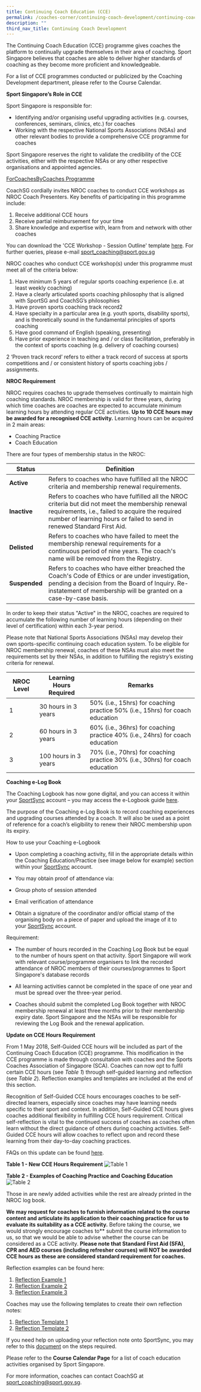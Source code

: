 ```yaml
---
title: Continuing Coach Education (CCE)
permalink: /coaches-corner/continuing-coach-development/continuing-coach-education-cce/
description: ""
third_nav_title: Continuing Coach Development
---
```

The Continuing Coach Education (CCE) programme gives coaches the platform to continually upgrade themselves in their area of coaching. Sport Singapore believes that coaches are able to deliver higher standards of coaching as they become more proficient and knowledgeable.

For a list of CCE programmes conducted or publicized by the Coaching Development department, please refer to the Course Calendar.

**Sport Singapore’s Role in CCE**

Sport Singapore is responsible for: 

* Identifying and/or organising useful upgrading activities (e.g. courses, conferences, seminars, clinics, etc.) for coaches
* Working with the respective National Sports Associations (NSAs) and other relevant bodies to provide a comprehensive CCE programme for coaches
    
Sport Singapore reserves the right to validate the credibility of the CCE activities, either with the respective NSAs or any other respective organisations and appointed agencies.

[ForCoachesByCoaches Programme](/files/Support/Coaches'%20Corner/Continuing%20Coach%20Development/Continuing%20Coach%20Education/ForCoachesByCoaches_Programme.pdf)

CoachSG cordially invites NROC coaches to conduct CCE workshops as NROC Coach Presenters. Key benefits of participating in this programme include:

1.  Receive additional CCE hours
2.  Receive partial reimbursement for your time
3.  Share knowledge and expertise with, learn from and network with other coaches

You can download the 'CCE Workshop - Session Outline' template [here](/files/Support/Coaches'%20Corner/Continuing%20Coach%20Development/Continuing%20Coach%20Education/CCE_Workshops_Session_Outline.pdf). For further queries, please e-mail [sport_coaching@sport.gov.sg](mailto:sport_coaching@sport.gov.sg)

NROC coaches who conduct CCE workshop(s) under this programme must meet all of the criteria below:

1. Have minimum 5 years of regular sports coaching experience (i.e. at least weekly coaching)
2. Have a clearly articulated sports coaching philosophy that is aligned with SportSG and CoachSG’s philosophies
3. Have proven sports coaching track record2
4. Have specialty in a particular area (e.g. youth sports, disability sports), and is theoretically sound in the fundamental principles of sports coaching
5. Have good command of English (speaking, presenting)
6. Have prior experience in teaching and / or class facilitation, preferably in the context of sports coaching (e.g. delivery of coaching courses)

2 ‘Proven track record’ refers to either a track record of success at sports competitions and / or consistent history of sports coaching jobs / assignments.

**NROC Requirement**

NROC requires coaches to upgrade themselves continually to maintain high coaching standards. NROC membership is valid for three years, during which time coaches are coaches are expected to accumulate minimum learning hours by attending regular CCE activities. **Up to 10 CCE hours may be awarded for a recognised CCE activity.** Learning hours can be acquired in 2 main areas: 

* Coaching Practice 
* Coach Education
    
There are four types of membership status in the NROC:

| Status | Definition |
| -------- | -------- | 
| **Active**     | Refers to coaches who have fulfilled all the NROC criteria and membership renewal requirements.| 
| **Inactive**     | Refers to coaches who have fulfilled all the NROC criteria but did not meet the membership renewal requirements, i.e., failed to acquire the required number of learning hours or failed to send in renewed Standard First Aid.| 
| **Delisted**     | Refers to coaches who have failed to meet the membership renewal requirements for a continuous period of nine years. The coach's name will be removed from the Registry.| 
| **Suspended** | Refers to coaches who have either breached the Coach's Code of Ethics or are under investigation, pending a decision from the Board of Inquiry. Re-instatement of membership will be granted on a case-by-case basis.|

In order to keep their status "Active" in the NROC, coaches are required to accumulate the following number of learning hours (depending on their level of certification) within each 3-year period.

Please note that National Sports Associations (NSAs) may develop their own sports-specific continuing coach education system. To be eligible for NROC membership renewal, coaches of these NSAs must also meet the requirements set by their NSAs, in addition to fulfilling the registry’s existing criteria for renewal.

| NROC Level |  Learning Hours Required | Remarks |
| -------- | -------- | -------- |
| 1     |  30 hours in 3 years  | 50% (i.e., 15hrs) for coaching practice 50% (i.e., 15hrs) for coach education   |
| 2     |  60 hours in 3 years  | 60% (i.e., 36hrs) for coaching practice 40% (i.e., 24hrs) for coach education |
| 3     |  100 hours in 3 years  | 70% (i.e., 70hrs) for coaching practice 30% (i.e., 30hrs) for coach education |

**Coaching e-Log Book**

The Coaching Logbook has now gone digital, and you can access it within your [SportSync](http://www.sportsync.sg/) account – you may access the e-Logbook guide [here](/files/Support/Coaches'%20Corner/Continuing%20Coach%20Development/Continuing%20Coach%20Education/How_to_update_e-logbook%20on_SportSync.pdf).

The purpose of the Coaching e-Log Book is to record coaching experiences and upgrading courses attended by a coach. It will also be used as a point of reference for a coach’s eligibility to renew their NROC membership upon its expiry.

How to use your Coaching e-Logbook

*   Upon completing a coaching activity, fill in the appropriate details within the Coaching Education/Practice (see image below for example) section within your [SportSync](http://www.sportsync.sg/) account.

* You may obtain proof of attendance via:  
* Group photo of session attended
* Email verification of attendance
* Obtain a signature of the coordinator and/or official stamp of the organising body on a piece of paper and upload the image of it to your [SportSync](http://www.sportsync.sg/) account.

Requirement:

* The number of hours recorded in the Coaching Log Book but be equal to the number of hours spent on that activity. Sport Singapore will work with relevant course/programme organisers to link the recorded attendance of NROC members of their courses/programmes to Sport Singapore's database records
    
* All learning activities cannot be completed in the space of one year and must be spread over the three-year period.
* Coaches should submit the completed Log Book together with NROC membership renewal at least three months prior to their membership expiry date. Sport Singapore and the NSAs will be responsible for reviewing the Log Book and the renewal application.

**Update on CCE Hours Requirement**

From 1 May 2018, Self-Guided CCE hours will be included as part of the Continuing Coach Education (CCE) programme. This modification in the CCE programme is made through consultation with coaches and the Sports Coaches Association of Singapore (SCA). Coaches can now opt to fulfil certain CCE hours (see _Table 1_) through self-guided learning and reflection (see _Table 2_). Reflection examples and templates are included at the end of this section.

Recognition of Self-Guided CCE hours encourages coaches to be self-directed learners, especially since coaches may have learning needs specific to their sport and context. In addition, Self-Guided CCE hours gives coaches additional flexibility in fulfilling CCE hours requirement. Critical self-reflection is vital to the continued success of coaches as coaches often learn without the direct guidance of others during coaching activities. Self-Guided CCE hours will allow coaches to reflect upon and record these learning from their day-to-day coaching practices. 

FAQs on this update can be found [here](/files/Support/Coaches'%20Corner/Continuing%20Coach%20Development/Continuing%20Coach%20Education/FAQs.pdf).

**Table 1 - New CCE Hours Requirement**
![Table 1](/images/Support/Coache's%20Corner/Continuing%20Coach%20Development/Continuing%20Coach%20Education/table1.png)

**Table 2 - Examples of Coaching Practice and Coaching Education**
![Table 2](/images/Support/Coache's%20Corner/Continuing%20Coach%20Development/Continuing%20Coach%20Education/table2.png)

Those in are newly added activities while the rest are already printed in the NROC log book.

**We may request for coaches to furnish information related to the course content and articulate its application to their coaching practice for us to evaluate its suitability as a CCE activity.** Before taking the course, we would strongly encourage coaches to** submit the course information to us, so that we would be able to advise whether the course can be considered as a CCE activity. **Please note that Standard First Aid (SFA), CPR and AED courses (including refresher courses) will NOT be awarded CCE hours as these are considered standard requirement for coaches.**

Reflection examples can be found here:
1. [Reflection Example 1](/files/Support/Coaches'%20Corner/Continuing%20Coach%20Development/Continuing%20Coach%20Education/Reflection_Example_1.pdf)
2. [Reflection Example 2](/files/Support/Coaches'%20Corner/Continuing%20Coach%20Development/Continuing%20Coach%20Education/Reflection_Example_2.pdf)
3. [Reflection Example 3](/files/Support/Coaches'%20Corner/Continuing%20Coach%20Development/Continuing%20Coach%20Education/Reflection_Example_3.pdf)

Coaches may use the following templates to create their own reflection notes:
1. [Reflection Template 1](/files/Support/Coaches'%20Corner/Continuing%20Coach%20Development/Continuing%20Coach%20Education/Reflection_Template_1.pdf)
2. [Reflection Template 2](/files/Support/Coaches'%20Corner/Continuing%20Coach%20Development/Continuing%20Coach%20Education/Reflection_Template_2.pdf)

If you need help on uploading your reflection note onto SportSync, you may refer to this [document](/files/Support/Coaches'%20Corner/Continuing%20Coach%20Development/Continuing%20Coach%20Education/Steps_to_Upload_Reflection_onto_SportSync.pdf) on the steps required.

Please refer to the **Course Calendar Page** for a list of coach education activities organised by Sport Singapore.

For more information, coaches can contact CoachSG at [sport_coaching@sport.gov.sg](mailto:sport_coaching@sport.gov.sg).